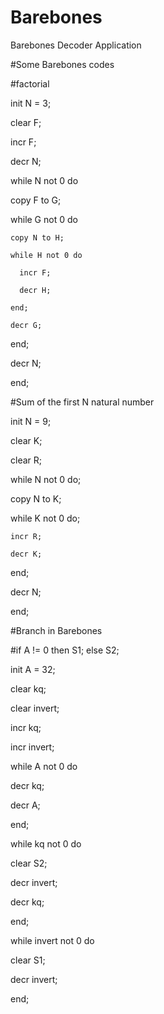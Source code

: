# Barebones
Barebones Decoder Application

#Some Barebones codes

#factorial

init N = 3;

clear F;

incr F;

decr N;

while N not 0 do

  copy F to G; 
  
  while G not 0 do
  
    copy N to H;   
    
    while H not 0 do  
    
      incr F;   
      
      decr H;   
      
    end;  
    
    decr G;  
    
  end; 
  
  decr N; 
  
end;



#Sum of the first N natural number

init N = 9;

clear K;

clear R;

while N not 0 do;

  copy N to K;
  
  while K not 0 do;
  
    incr R;
    
    decr K;
    
  end;
  
  decr N;
  
end;


#Branch in Barebones

#if A != 0 then S1; else S2;

init A = 32;

clear kq;

clear invert;

incr kq;

incr invert;

while A not 0 do

  decr kq;
  
  decr A;
  
end;

while kq not 0 do

  clear S2;
  
  decr invert;
  
  decr kq;
  
end;

while invert not 0 do

  clear S1;
  
  decr invert;
  
end;

